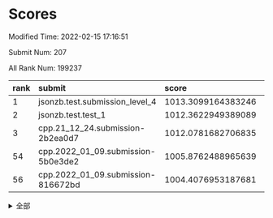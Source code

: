 # Scores

Modified Time: 2022-02-15 17:16:51

Submit Num: 207

All Rank Num: 199237

| rank |               submit               |       score        |       sigma        | pk_num |
| :--- | :--------------------------------- | :----------------- | :----------------- | :----- |
| 1    | jsonzb.test.submission_level_4     | 1013.3099164383246 | 0.8090746620741083 | 3852   |
| 2    | jsonzb.test.test_1                 | 1012.3622949389089 | 0.8054108370094785 | 3846   |
| 3    | cpp.21_12_24.submission-2b2ea0d7   | 1012.0781682706835 | 0.7683686615230382 | 3855   |
| 54   | cpp.2022_01_09.submission-5b0e3de2 | 1005.8762488965639 | 0.7207221794347888 | 3845   |
| 56   | cpp.2022_01_09.submission-816672bd | 1004.4076953187681 | 0.7163253621601613 | 3851   |


<details>
<summary>全部</summary>

| rank |                 submit                 |       score        |       sigma        | pk_num |
| :--- | :------------------------------------- | :----------------- | :----------------- | :----- |
| 1    | jsonzb.test.submission_level_4         | 1013.3099164383246 | 0.8090746620741083 | 3852   |
| 2    | jsonzb.test.test_1                     | 1012.3622949389089 | 0.8054108370094785 | 3846   |
| 3    | cpp.21_12_24.submission-2b2ea0d7       | 1012.0781682706835 | 0.7683686615230382 | 3855   |
| 4    | gobigger.level_3.submission_level_3_4  | 1011.7414080515748 | 0.7685573112330489 | 3846   |
| 5    | gobigger.level_3.submission_level_3_23 | 1011.6722081099755 | 0.7673621978966865 | 3849   |
| 6    | gobigger.level_3.submission_level_3_20 | 1011.2947397753542 | 0.7744501861947163 | 3848   |
| 7    | gobigger.level_3.submission_level_3_39 | 1010.9830006453615 | 0.7521864284982097 | 3844   |
| 8    | gobigger.level_3.submission_level_3_2  | 1010.9356161273051 | 0.7572146119133201 | 3848   |
| 9    | gobigger.level_3.submission_level_3_40 | 1010.9231824278312 | 0.7683627223050928 | 3846   |
| 10   | gobigger.level_3.submission_level_3_24 | 1010.8808260784458 | 0.7722413167469389 | 3855   |
| 11   | gobigger.level_3.submission_level_3_18 | 1010.7810124267929 | 0.7637783091424809 | 3850   |
| 12   | gobigger.level_3.submission_level_3_10 | 1010.6528709393971 | 0.7559027913021941 | 3853   |
| 13   | gobigger.level_3.submission_level_3_26 | 1010.6187509058115 | 0.7775447803219298 | 3851   |
| 14   | gobigger.level_3.submission_level_3_38 | 1010.5988132540543 | 0.7804499018878881 | 3857   |
| 15   | gobigger.level_3.submission_level_3_28 | 1010.539086090374  | 0.7757459214241413 | 3848   |
| 16   | gobigger.level_3.submission_level_3_14 | 1010.4906063759331 | 0.7562973471192633 | 3850   |
| 17   | gobigger.level_3.submission_level_3_21 | 1010.4119852949691 | 0.7427489354828921 | 3847   |
| 18   | gobigger.level_3.submission_level_3_5  | 1010.360726068643  | 0.7871473473316896 | 3848   |
| 19   | gobigger.level_3.submission_level_3_37 | 1010.3236415681091 | 0.7521671356134113 | 3853   |
| 20   | gobigger.level_3.submission_level_3_45 | 1010.2508959026123 | 0.7639513341408442 | 3853   |
| 21   | gobigger.level_3.submission_level_3_35 | 1010.2238579163276 | 0.7823899357641609 | 3851   |
| 22   | gobigger.level_3.submission_level_3_34 | 1010.1813065043807 | 0.7700973462733618 | 3852   |
| 23   | gobigger.level_3.submission_level_3_12 | 1010.0476165840236 | 0.7677289345123618 | 3850   |
| 24   | gobigger.level_3.submission_level_3_3  | 1009.9557232204837 | 0.7665809507950563 | 3848   |
| 25   | gobigger.level_3.submission_level_3_29 | 1009.9372550062608 | 0.7629807264121179 | 3856   |
| 26   | gobigger.level_3.submission_level_3_47 | 1009.9173923355396 | 0.7496973182141777 | 3855   |
| 27   | gobigger.level_3.submission_level_3_16 | 1009.877270190959  | 0.7539137755947538 | 3848   |
| 28   | gobigger.level_3.submission_level_3_43 | 1009.8702350700745 | 0.7346765928871745 | 3858   |
| 29   | gobigger.level_3.submission_level_3_1  | 1009.8268353646448 | 0.7521572488385442 | 3849   |
| 30   | gobigger.level_3.submission_level_3_15 | 1009.7027679085999 | 0.7436873492543883 | 3856   |
| 31   | gobigger.level_3.submission_level_3_44 | 1009.6670954945433 | 0.7559401761164207 | 3852   |
| 32   | gobigger.level_3.submission_level_3_25 | 1009.6223365208706 | 0.7533644310094524 | 3844   |
| 33   | gobigger.level_3.submission_level_3_9  | 1009.5492946262333 | 0.7527048327166349 | 3848   |
| 34   | gobigger.level_3.submission_level_3_30 | 1009.4723187508672 | 0.7702237251499348 | 3845   |
| 35   | gobigger.level_3.submission_level_3_11 | 1009.4614117016382 | 0.7677884013014501 | 3855   |
| 36   | gobigger.level_3.submission_level_3_8  | 1009.4485710584074 | 0.7469672421060136 | 3853   |
| 37   | gobigger.level_3.submission_level_3_13 | 1009.428574452544  | 0.7679752463013539 | 3846   |
| 38   | gobigger.level_3.submission_level_3_17 | 1009.3865459009783 | 0.7509930542479946 | 3848   |
| 39   | gobigger.level_3.submission_level_3_0  | 1009.3477573566297 | 0.7640944709530112 | 3851   |
| 40   | gobigger.level_3.submission_level_3_31 | 1009.3465737889582 | 0.7314541468575733 | 3847   |
| 41   | gobigger.level_3.submission_level_3_48 | 1009.336876053784  | 0.7489017289716519 | 3854   |
| 42   | gobigger.level_3.submission_level_3_46 | 1009.287200264898  | 0.7358965841242165 | 3852   |
| 43   | gobigger.level_3.submission_level_3_32 | 1009.2188055777968 | 0.7459870212399995 | 3845   |
| 44   | gobigger.level_3.submission_level_3_19 | 1009.0250066632938 | 0.7466457089200066 | 3849   |
| 45   | gobigger.level_3.submission_level_3_41 | 1008.9735816578572 | 0.7582434028144986 | 3850   |
| 46   | gobigger.level_3.submission_level_3_22 | 1008.8867931826803 | 0.7631850636611047 | 3854   |
| 47   | gobigger.level_3.submission_level_3_42 | 1008.8116508445107 | 0.7494412478534553 | 3849   |
| 48   | gobigger.level_3.submission_level_3_49 | 1008.79622138859   | 0.7472762843851947 | 3852   |
| 49   | gobigger.level_3.submission_level_3_7  | 1008.6723483398164 | 0.7302551567835752 | 3855   |
| 50   | gobigger.level_3.submission_level_3_33 | 1008.5425055122349 | 0.7300384901812875 | 3852   |
| 51   | gobigger.level_3.submission_level_3_36 | 1008.5113737777856 | 0.7403366895595345 | 3857   |
| 52   | gobigger.level_3.submission_level_3_6  | 1008.3072057836752 | 0.7557072039462638 | 3848   |
| 53   | gobigger.level_3.submission_level_3_27 | 1007.7088449461487 | 0.7337247726849497 | 3852   |
| 54   | cpp.2022_01_09.submission-5b0e3de2     | 1005.8762488965639 | 0.7207221794347888 | 3845   |
| 55   | gobigger.level_1.submission_level_1_21 | 1004.665734499226  | 0.7253276266797835 | 3852   |
| 56   | cpp.2022_01_09.submission-816672bd     | 1004.4076953187681 | 0.7163253621601613 | 3851   |
| 57   | gobigger.level_1.submission_level_1_23 | 1004.1421804476121 | 0.7168785921482278 | 3847   |
| 58   | gobigger.level_1.submission_level_1_33 | 1003.9857257643447 | 0.7182584649716921 | 3851   |
| 59   | gobigger.level_1.submission_level_1_9  | 1003.9617339246233 | 0.7156346788377275 | 3850   |
| 60   | gobigger.level_1.submission_level_1_48 | 1003.9281371876383 | 0.7180056355285465 | 3844   |
| 61   | gobigger.level_1.submission_level_1_13 | 1003.8667189889711 | 0.7149596763970169 | 3850   |
| 62   | gobigger.level_1.submission_level_1_26 | 1003.8515558721018 | 0.7314717010405036 | 3847   |
| 63   | gobigger.level_1.submission_level_1_44 | 1003.8456341972596 | 0.7114600973123253 | 3851   |
| 64   | gobigger.level_1.submission_level_1_31 | 1003.8093779206204 | 0.7186851827135879 | 3849   |
| 65   | gobigger.level_1.submission_level_1_1  | 1003.7833109318681 | 0.724346078674327  | 3846   |
| 66   | gobigger.level_1.submission_level_1_35 | 1003.7605508929607 | 0.7192144915132492 | 3851   |
| 67   | gobigger.level_1.submission_level_1_5  | 1003.6976873433216 | 0.7175649752828461 | 3849   |
| 68   | gobigger.level_1.submission_level_1_47 | 1003.6690790054439 | 0.7208362780195425 | 3850   |
| 69   | gobigger.level_1.submission_level_1_36 | 1003.6317881116955 | 0.7226687137135566 | 3851   |
| 70   | gobigger.level_1.submission_level_1_30 | 1003.5975099076907 | 0.7132512844968003 | 3853   |
| 71   | gobigger.level_1.submission_level_1_43 | 1003.5855438544664 | 0.7106518480336094 | 3849   |
| 72   | gobigger.level_1.submission_level_1_29 | 1003.5067426224297 | 0.7189578662622045 | 3849   |
| 73   | gobigger.level_1.submission_level_1_3  | 1003.456314647771  | 0.7052559603543486 | 3849   |
| 74   | gobigger.level_1.submission_level_1_7  | 1003.3071460122509 | 0.7122782702914001 | 3852   |
| 75   | gobigger.level_1.submission_level_1_19 | 1003.2846791194288 | 0.7114381322897556 | 3852   |
| 76   | gobigger.level_1.submission_level_1_4  | 1003.279827553998  | 0.7256334075219458 | 3849   |
| 77   | gobigger.level_1.submission_level_1_37 | 1003.2130454952704 | 0.7245046641775617 | 3850   |
| 78   | gobigger.level_1.submission_level_1_12 | 1003.211924037628  | 0.7116712950731551 | 3849   |
| 79   | gobigger.level_1.submission_level_1_6  | 1003.2096549911237 | 0.723522208051418  | 3851   |
| 80   | gobigger.level_1.submission_level_1_49 | 1003.1570736715651 | 0.7136684720501708 | 3853   |
| 81   | gobigger.level_1.submission_level_1_22 | 1003.1506256599478 | 0.7108445572335831 | 3846   |
| 82   | gobigger.level_1.submission_level_1_20 | 1003.1021423501904 | 0.7278188165141233 | 3847   |
| 83   | gobigger.level_1.submission_level_1_11 | 1003.0269138261733 | 0.722445426009099  | 3854   |
| 84   | gobigger.level_1.submission_level_1_16 | 1002.9984125052871 | 0.7086038611397748 | 3845   |
| 85   | gobigger.level_1.submission_level_1_41 | 1002.9409087035083 | 0.7132113884027717 | 3850   |
| 86   | gobigger.level_1.submission_level_1_28 | 1002.9107350082046 | 0.7095509946016392 | 3852   |
| 87   | gobigger.level_1.submission_level_1_24 | 1002.9043103672028 | 0.7106726913700786 | 3844   |
| 88   | gobigger.level_1.submission_level_1_32 | 1002.895881833282  | 0.7202361721027869 | 3853   |
| 89   | gobigger.level_1.submission_level_1_15 | 1002.88551911163   | 0.7212290770109218 | 3851   |
| 90   | gobigger.level_1.submission_level_1_34 | 1002.8812320083362 | 0.719850482583812  | 3847   |
| 91   | gobigger.level_1.submission_level_1_17 | 1002.8720290767376 | 0.7054821306234023 | 3847   |
| 92   | gobigger.level_1.submission_level_1_27 | 1002.8426934721674 | 0.7222702292894609 | 3848   |
| 93   | gobigger.level_1.submission_level_1_38 | 1002.8247355762563 | 0.7164994467952356 | 3857   |
| 94   | gobigger.level_1.submission_level_1_42 | 1002.7508104375831 | 0.7234636717911801 | 3849   |
| 95   | gobigger.level_1.submission_level_1_0  | 1002.6739203282524 | 0.7152209010369972 | 3852   |
| 96   | gobigger.level_1.submission_level_1_14 | 1002.6385145161645 | 0.7155121875516824 | 3850   |
| 97   | gobigger.level_1.submission_level_1_40 | 1002.5925745351386 | 0.7120933627106532 | 3849   |
| 98   | gobigger.level_1.submission_level_1_18 | 1002.5352178246113 | 0.7190617920257538 | 3857   |
| 99   | gobigger.level_1.submission_level_1_10 | 1002.4453679125307 | 0.7136223401361512 | 3851   |
| 100  | gobigger.level_1.submission_level_1_2  | 1002.4127551946991 | 0.7149545076677492 | 3849   |
| 101  | gobigger.level_1.submission_level_1_39 | 1002.3329527502585 | 0.7070830870591078 | 3854   |
| 102  | gobigger.level_1.submission_level_1_45 | 1002.3272097050565 | 0.7090867235381529 | 3852   |
| 103  | gobigger.level_1.submission_level_1_46 | 1002.2145225496308 | 0.7144553278044518 | 3847   |
| 104  | gobigger.level_1.submission_level_1_8  | 1002.1868252927204 | 0.7131230486480759 | 3850   |
| 105  | gobigger.level_1.submission_level_1_25 | 1001.7459318822796 | 0.70713024389043   | 3850   |
| 106  | gobigger.random.submission_random_16   | 997.4254166007273  | 0.708596703069408  | 3849   |
| 107  | gobigger.random.submission_random_12   | 997.1304159304464  | 0.7108824984061025 | 3848   |
| 108  | gobigger.random.submission_random_26   | 997.0193348672032  | 0.7145462886211952 | 3853   |
| 109  | gobigger.random.submission_random_38   | 996.9035517488572  | 0.6965789353543871 | 3852   |
| 110  | gobigger.random.submission_random_11   | 996.8992189419123  | 0.7135448208252365 | 3850   |
| 111  | gobigger.random.submission_random_40   | 996.8257383562354  | 0.7045626496854868 | 3850   |
| 112  | gobigger.random.submission_random_47   | 996.755778577126   | 0.7174987198503916 | 3845   |
| 113  | gobigger.random.submission_random_17   | 996.7079558863227  | 0.7101296546033783 | 3854   |
| 114  | gobigger.random.submission_random_4    | 996.6987226961851  | 0.7145275833815563 | 3849   |
| 115  | gobigger.random.submission_random_0    | 996.6812775170965  | 0.7045802627034154 | 3854   |
| 116  | gobigger.random.submission_random_10   | 996.6677843332783  | 0.6976174617887855 | 3851   |
| 117  | gobigger.random.submission_random_25   | 996.633139403359   | 0.7185928066486345 | 3847   |
| 118  | gobigger.random.submission_random_46   | 996.6150882139897  | 0.7150838542900823 | 3847   |
| 119  | gobigger.random.submission_random_41   | 996.5031988712267  | 0.7083893421966908 | 3849   |
| 120  | gobigger.random.submission_random_34   | 996.4802415788589  | 0.7079722471917804 | 3845   |
| 121  | gobigger.random.submission_random_29   | 996.4710868653236  | 0.6960448864865573 | 3849   |
| 122  | gobigger.random.submission_random_24   | 996.4277098118175  | 0.7162818687523764 | 3854   |
| 123  | gobigger.random.submission_random_42   | 996.419193947252   | 0.707577040945814  | 3852   |
| 124  | gobigger.random.submission_random_43   | 996.3380778331907  | 0.7010946707567339 | 3850   |
| 125  | gobigger.random.submission_random_21   | 996.2589362209524  | 0.7139907904608035 | 3850   |
| 126  | gobigger.random.submission_random_48   | 996.2526704822501  | 0.7003341771398282 | 3855   |
| 127  | gobigger.random.submission_random_23   | 996.2471158589016  | 0.7184647088700572 | 3848   |
| 128  | gobigger.random.submission_random_28   | 996.1908810340794  | 0.713661647680065  | 3852   |
| 129  | gobigger.random.submission_random_2    | 996.1503182740296  | 0.706337655159399  | 3848   |
| 130  | gobigger.random.submission_random_8    | 996.1264321305853  | 0.7027857931130137 | 3850   |
| 131  | gobigger.random.submission_random_18   | 996.072657499489   | 0.7068157076380055 | 3851   |
| 132  | gobigger.random.submission_random_44   | 996.0600247427545  | 0.7068466113788624 | 3850   |
| 133  | gobigger.random.submission_random_9    | 996.0521173469978  | 0.7109377472784759 | 3851   |
| 134  | gobigger.random.submission_random_5    | 996.0300688427527  | 0.7070425811981044 | 3850   |
| 135  | gobigger.random.submission_random_3    | 996.0241356251009  | 0.7195379379165402 | 3855   |
| 136  | gobigger.random.submission_random_14   | 996.0065303698182  | 0.7146011288471711 | 3848   |
| 137  | gobigger.random.submission_random_1    | 995.9021156173845  | 0.7142510469195906 | 3846   |
| 138  | gobigger.random.submission_random_37   | 995.902087669633   | 0.7170551103399921 | 3848   |
| 139  | gobigger.random.submission_random_30   | 995.8595120743156  | 0.7017166324970884 | 3848   |
| 140  | gobigger.random.submission_random_32   | 995.8184358913659  | 0.7095497430783474 | 3853   |
| 141  | gobigger.random.submission_random_27   | 995.8090886890093  | 0.7165324884663704 | 3852   |
| 142  | gobigger.random.submission_random_33   | 995.7371270312743  | 0.7024142841967025 | 3851   |
| 143  | gobigger.random.submission_random_39   | 995.7113919140002  | 0.7165415728687418 | 3847   |
| 144  | gobigger.random.submission_random_35   | 995.6332635046168  | 0.7126337383158119 | 3847   |
| 145  | gobigger.random.submission_random_13   | 995.5933206305435  | 0.702763955055066  | 3847   |
| 146  | gobigger.random.submission_random_15   | 995.5630859756789  | 0.7122872169643284 | 3845   |
| 147  | gobigger.random.submission_random_20   | 995.5418336139663  | 0.7041672794564074 | 3850   |
| 148  | gobigger.random.submission_random_6    | 995.4622106479171  | 0.6964164992776228 | 3847   |
| 149  | gobigger.random.submission_random_7    | 995.3943295130586  | 0.7046831410981509 | 3850   |
| 150  | gobigger.random.submission_random_31   | 995.3707001837819  | 0.7144327725821742 | 3848   |
| 151  | gobigger.random.submission_random_19   | 995.3570160555005  | 0.709566261120131  | 3850   |
| 152  | gobigger.random.submission_random_36   | 995.2517823102313  | 0.7208704095541845 | 3843   |
| 153  | gobigger.random.submission_random_22   | 995.1849317685654  | 0.7087066247495503 | 3850   |
| 154  | gobigger.random.submission_random_49   | 995.082612250746   | 0.7099982391465529 | 3855   |
| 155  | gobigger.random.submission_random_45   | 994.6611549811288  | 0.7149343559687183 | 3853   |
| 156  | gobigger.level_2.submission_level_2_1  | 994.3110049203169  | 0.7327420617835317 | 3848   |
| 157  | gobigger.level_2.submission_level_2_18 | 993.742823476584   | 0.748450784483017  | 3850   |
| 158  | gobigger.level_2.submission_level_2_39 | 993.2992796653502  | 0.7218036978470083 | 3849   |
| 159  | gobigger.level_2.submission_level_2_23 | 993.2719724299291  | 0.7305981474367185 | 3856   |
| 160  | gobigger.level_2.submission_level_2_22 | 993.1293920728665  | 0.7449500932106174 | 3850   |
| 161  | gobigger.level_2.submission_level_2_31 | 993.0212314037873  | 0.7260375266385349 | 3847   |
| 162  | gobigger.level_2.submission_level_2_2  | 992.9890905152778  | 0.7315457113133536 | 3847   |
| 163  | gobigger.level_2.submission_level_2_27 | 992.9354894235581  | 0.7272478844927978 | 3848   |
| 164  | gobigger.level_2.submission_level_2_44 | 992.9233889748612  | 0.7570835942868868 | 3854   |
| 165  | gobigger.level_2.submission_level_2_37 | 992.8465707237128  | 0.7550884369542159 | 3857   |
| 166  | gobigger.level_2.submission_level_2_13 | 992.810511973955   | 0.7570427592554921 | 3854   |
| 167  | gobigger.level_2.submission_level_2_16 | 992.7840625047352  | 0.7361156026138593 | 3853   |
| 168  | gobigger.level_2.submission_level_2_17 | 992.7567004338474  | 0.7541880033562471 | 3843   |
| 169  | gobigger.level_2.submission_level_2_7  | 992.7138479930379  | 0.7529996208487116 | 3848   |
| 170  | gobigger.level_2.submission_level_2_4  | 992.5619084095088  | 0.744479055598981  | 3845   |
| 171  | gobigger.level_2.submission_level_2_34 | 992.4952211056419  | 0.7314689568508663 | 3850   |
| 172  | gobigger.level_2.submission_level_2_9  | 992.4357709820115  | 0.7325756508344585 | 3846   |
| 173  | gobigger.level_2.submission_level_2_24 | 992.4015985246774  | 0.7372496135969824 | 3852   |
| 174  | gobigger.level_2.submission_level_2_45 | 992.3931509234968  | 0.7247073994737423 | 3848   |
| 175  | gobigger.level_2.submission_level_2_21 | 992.3697558599911  | 0.7359064803642827 | 3848   |
| 176  | gobigger.level_2.submission_level_2_30 | 992.3451565115386  | 0.7513773401669114 | 3849   |
| 177  | gobigger.level_2.submission_level_2_3  | 992.3052520255773  | 0.7382608091118708 | 3851   |
| 178  | gobigger.level_2.submission_level_2_29 | 992.2829446021564  | 0.7531912655680766 | 3850   |
| 179  | gobigger.level_2.submission_level_2_49 | 992.2701667475045  | 0.7474186384180713 | 3852   |
| 180  | gobigger.level_2.submission_level_2_40 | 992.1536103164002  | 0.7357777116704763 | 3849   |
| 181  | gobigger.level_2.submission_level_2_26 | 992.1431290158746  | 0.7375587527379    | 3854   |
| 182  | gobigger.level_2.submission_level_2_36 | 992.1058212671857  | 0.7501403159027148 | 3845   |
| 183  | gobigger.level_2.submission_level_2_35 | 992.1041436323502  | 0.7530600099639944 | 3852   |
| 184  | gobigger.level_2.submission_level_2_6  | 992.0904304605     | 0.7343429974962398 | 3851   |
| 185  | gobigger.level_2.submission_level_2_5  | 992.0165429676881  | 0.7426432244435429 | 3851   |
| 186  | gobigger.level_2.submission_level_2_14 | 991.9973162895262  | 0.7338793450829466 | 3848   |
| 187  | gobigger.level_2.submission_level_2_11 | 991.994186620161   | 0.7569560921259365 | 3845   |
| 188  | gobigger.level_2.submission_level_2_28 | 991.9511010664495  | 0.7570939064723193 | 3851   |
| 189  | gobigger.level_2.submission_level_2_25 | 991.9234735445272  | 0.7528607652889153 | 3854   |
| 190  | gobigger.level_2.submission_level_2_32 | 991.7373717172572  | 0.7508934434307805 | 3850   |
| 191  | gobigger.level_2.submission_level_2_48 | 991.6883997837671  | 0.7412393522109054 | 3852   |
| 192  | gobigger.level_2.submission_level_2_20 | 991.6447690141     | 0.7362642955279657 | 3849   |
| 193  | gobigger.level_2.submission_level_2_33 | 991.576245051986   | 0.777518258524114  | 3851   |
| 194  | gobigger.level_2.submission_level_2_15 | 991.5191524526191  | 0.7352265865462538 | 3845   |
| 195  | gobigger.level_2.submission_level_2_47 | 991.439981237058   | 0.7559221159983581 | 3853   |
| 196  | gobigger.level_2.submission_level_2_42 | 991.4015665332374  | 0.7865716804704186 | 3851   |
| 197  | gobigger.level_2.submission_level_2_19 | 991.2810455637322  | 0.7411022090860144 | 3848   |
| 198  | gobigger.level_2.submission_level_2_38 | 991.2348704195813  | 0.7398745490055468 | 3854   |
| 199  | gobigger.level_2.submission_level_2_46 | 991.2269512047326  | 0.7629653042830736 | 3854   |
| 200  | gobigger.level_2.submission_level_2_0  | 990.8891592620809  | 0.762773841288159  | 3848   |
| 201  | gobigger.level_2.submission_level_2_12 | 990.6993980028864  | 0.7636163053815445 | 3850   |
| 202  | gobigger.level_2.submission_level_2_43 | 990.660553485303   | 0.7614757981633836 | 3845   |
| 203  | gobigger.level_2.submission_level_2_8  | 990.2942228119773  | 0.7652464617417593 | 3852   |
| 204  | gobigger.level_2.submission_level_2_10 | 990.2701575003832  | 0.7605015904403594 | 3846   |
| 205  | gobigger.level_2.submission_level_2_41 | 989.9585430259162  | 0.7663673798387235 | 3855   |
| 206  | gobigger.none.submission_none_1        | 978.5525164109009  | 1.3291160665053496 | 3848   |
| 207  | gobigger.none.submission_none_0        | 976.7574902077729  | 1.4211828797276647 | 3848   |

</details>